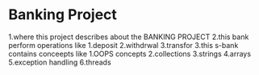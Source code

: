 # Banking Project

1.where this project describes about the BANKING PROJECT 
2.this bank perform operations like 
    1.deposit 
    2.withdrwal 
    3.transfor 
3.this s-bank contains conceepts like 
    1.OOPS concepts 
    2.collections 
    3.strings 
    4.arrays 
    5.exception handling 
    6.threads
